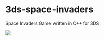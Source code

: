 # 3ds-space-invaders
Space Invaders Game written in C++ for 3DS

![](https://user-images.githubusercontent.com/1466920/107429421-33623180-6b24-11eb-9055-3486e82464bd.png)
